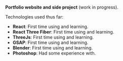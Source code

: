 __Portfolio website and side project__ (work in progress).

Technologies used thus far:
  * __React__: First time using and learning.
  * __React Three Fiber__: First time using and learning.
  * __ThreeJs__: First time using and learning.
  * __GSAP__: First time using and learning.
  * __Blender__: First time using and learning.
  * __Photoshop__: Had some experience with.

